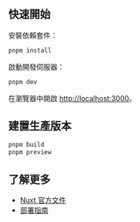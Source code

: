 

## 快速開始

安裝依賴套件：
```bash
pnpm install
```

啟動開發伺服器：
```bash
pnpm dev
```

在瀏覽器中開啟 [http://localhost:3000](http://localhost:3000)。

## 建置生產版本

```bash
pnpm build
pnpm preview
```

## 了解更多

- [Nuxt 官方文件](https://nuxt.com/docs/getting-started/introduction)
- [部署指南](https://nuxt.com/docs/getting-started/deployment)
